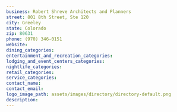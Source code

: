```yaml
---
business: Robert Shreve Architects and Planners
street: 801 8th Street, Ste 120
city: Greeley
state: Colorado
zip: 80631
phone: (970) 346-0151
website: 
dining_categories: 
entertainment_and_recreation_categories: 
lodging_and_event_centers_categories: 
nightlife_categories: 
retail_categories: 
service_categories: 
contact_name: 
contact_email: 
logo_image_path: assets/images/directory/directory-default.png
description: 
---
```

